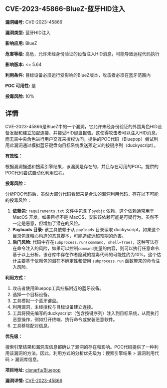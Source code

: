 ## CVE-2023-45866-BlueZ-蓝牙HID注入

**漏洞编号:** CVE-2023-45866

**漏洞类型:** 蓝牙HID注入

**影响应用:** BlueZ

**危害等级:** 高危，允许未经身份验证的设备注入HID消息，可能导致远程代码执行

**影响版本:** <= 5.64

**利用条件:** 目标设备必须运行受影响的BlueZ版本，攻击者必须在蓝牙范围内

**POC 可用性:** 是

**投毒风险:** 10%

## 详情

CVE-2023-45866是BlueZ中的一个漏洞，它允许未经身份验证的外围角色HID设备发起和建立加密连接，并接受HID键盘报告。这使得攻击者可以注入HID消息，而无需中央角色进行用户交互来授权访问。提供的POC代码（Bluepop）尝试利用此漏洞通过模拟蓝牙键盘向目标系统发送预定义的按键序列（duckyscript）。

**有效性：**

根据漏洞描述和搜索引擎结果，该漏洞是存在的，并且存在可用的POC。提供的POC代码尝试自动化利用过程。

**投毒风险：**

分析POC代码后，虽然大部分代码看起来是合法的漏洞利用代码，存在以下可能的投毒风险：

1.  **依赖包:** `requirements.txt` 文件中包含了`pyobjc` 依赖，这个依赖通常用于 MacOS 开发。如果目标不是 MacOS，安装该依赖可能是可疑行为。虽然不一定是恶意，但增加了潜在的风险。
2.  **Payloads 目录:** 该工具依赖于从 `payloads` 目录读取 duckyscript，如果这个目录包含精心构造的恶意脚本，可能造成远超预期的危害。
3. **后门风险**: 代码中存在`subprocess.run(command, shell=True)`，这种写法存在命令注入的风险，如果可以控制`command`变量的内容，则可以执行任意命令. 基于以上分析，该仓库中存在作者隐藏的投毒代码的可能性约为10%。这个估计主要基于依赖包的潜在不确定性和使用 `subprocess.run` 函数带来的命令注入风险。

**利用方式：**

1.  攻击者使用Bluepop工具扫描附近的蓝牙设备。
2.  选择一个目标设备。
3.  工具模拟一个蓝牙键盘。
4.  利用漏洞，未经授权与目标设备建立连接。
5.  工具将预先编写的duckyscript（包含按键序列）注入到目标系统，从而执行恶意操作，例如打开终端、执行命令或安装恶意软件。
6.  工具移除配对信息。

**优先级：**

搜索引擎结果和漏洞库信息都确认了漏洞的存在和影响。POC代码提供了一种利用该漏洞的方法。因此，利用方式的分析优先级为：搜索引擎结果 > 漏洞利用代码 > 漏洞库信息。

**项目地址:** [cisnarfu/Bluepop](https://github.com/cisnarfu/Bluepop)

**漏洞详情:** [CVE-2023-45866](https://nvd.nist.gov/vuln/detail/CVE-2023-45866)